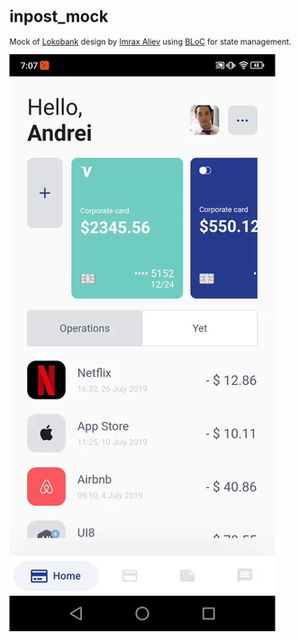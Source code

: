 # inpost_mock

Mock of [Lokobank](https://dribbble.com/shots/10079493-Lokobank-Part-1) design by [Imrax Aliev](https://dribbble.com/alievimrax) using [BLoC](https://pub.dev/packages/flutter_bloc) for state management.

![](lokobank.gif)

